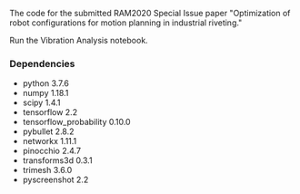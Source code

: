 The code for the submitted RAM2020 Special Issue paper "Optimization of robot configurations for motion planning in industrial riveting."

Run the Vibration Analysis notebook.

### Dependencies
 * python 3.7.6
 * numpy 1.18.1
 * scipy 1.4.1
 * tensorflow 2.2
 * tensorflow_probability 0.10.0
 * pybullet 2.8.2
 * networkx 1.11.1
 * pinocchio 2.4.7
 * transforms3d 0.3.1
 * trimesh 3.6.0
 * pyscreenshot 2.2
